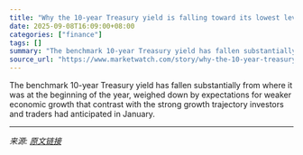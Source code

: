 ```yaml
---
title: "Why the 10-year Treasury yield is falling toward its lowest level  of the year"
date: 2025-09-08T16:09:00+08:00
categories: ["finance"]
tags: []
summary: "The benchmark 10-year Treasury yield has fallen substantially from where it was at the beginning of the year, weighed down by expectations for weaker economic growth that contrast with the strong grow"
source_url: "https://www.marketwatch.com/story/why-the-10-year-treasury-yield-is-falling-toward-its-lowest-levels-of-the-year-9863119e?mod=mw_rss_topstories"
---
```


The benchmark 10-year Treasury yield has fallen substantially from where it was at the beginning of the year, weighed down by expectations for weaker economic growth that contrast with the strong growth trajectory investors and traders had anticipated in January.

---

*来源: [原文链接](https://www.marketwatch.com/story/why-the-10-year-treasury-yield-is-falling-toward-its-lowest-levels-of-the-year-9863119e?mod=mw_rss_topstories)*
